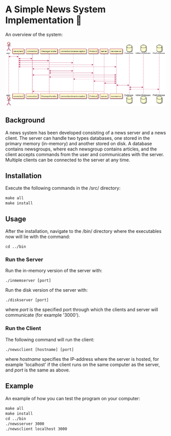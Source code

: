 # A Simple News System Implementation :newspaper:
An overview of the system:

![overview](./src/csuml.png)

## Background
A news system has been developed consisting of a news server and a news client. The server can handle two types databases, one stored in the primary memory (in-memory) and another stored on disk. A database contains newsgroups, where each newsgroup contains articles, and the client accepts commands from the user and communicates with the server. Multiple clients can be connected to the server at any time.

## Installation
Execute the following commands in the /src/ directory:

```
make all
make install
```

## Usage
After the installation, navigate to the /bin/ directory where the executables now will lie with the command:

```
cd ../bin
```
### Run the Server
Run the in-memory version of the server with:
```
./inmemserver [port]
```

Run the disk version of the server with:
```
./diskserver [port]
```
where *port* is the specified port through which the clients and server will communicate (for example '3000').

### Run the Client
The following command will run the client:
```
./newsclient [hostname] [port]
```
where *hostname* specifies the IP-address where the server is hosted, for example 'localhost' if the client runs on the same computer as the server, and *port* is the same as above.

## Example
An example of how you can test the program on your computer:

```
make all
make install
cd ../bin
./newsserver 3000
./newsclient localhost 3000
```



